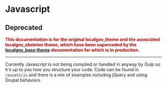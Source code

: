 # Javascript

## Deprecated

<span style="color:#B30000;">**This documentation is for the original localgov_theme and the associated localgov_skeleton theme, which have been superceded by the [localgov_base theme](https://github.com/localgovdrupal/localgov_base) documentation for which is in production.**</span>

***

Currently Javascript is not being compiled or handled in anyway by Gulp so it's up to you how you structure your code. Code can be found in `/assets/js` and there is a mix of examples including jQuery and using Drupal behaviors.
